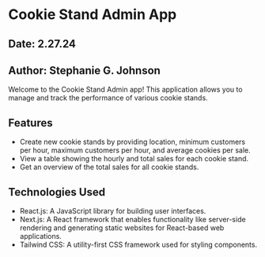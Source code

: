 
# Cookie Stand Admin App

## Date: 2.27.24

## Author: Stephanie G. Johnson

Welcome to the Cookie Stand Admin app! This application allows you to manage and track the performance of various cookie stands.

## Features

- Create new cookie stands by providing location, minimum customers per hour, maximum customers per hour, and average cookies per sale.
- View a table showing the hourly and total sales for each cookie stand.
- Get an overview of the total sales for all cookie stands.

## Technologies Used

- React.js: A JavaScript library for building user interfaces.
- Next.js: A React framework that enables functionality like server-side rendering and generating static websites for React-based web applications.
- Tailwind CSS: A utility-first CSS framework used for styling components.
